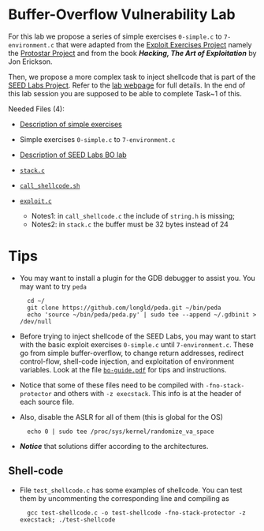 # Buffer-Overflow Vulnerability Lab

For this lab we propose a series of simple exercises `0-simple.c` to `7-environment.c` that were adapted from the [Exploit Exercises Project](https://exploit-exercises.com/) namely the [Protostar Project](https://exploit-exercises.com/protostar/) and from the book ___Hacking, The Art of Exploitation___ by Jon Erickson.

Then, we propose a more complex task to inject shellcode that is part of the [SEED Labs Project](http://www.cis.syr.edu/~wedu/seed/). 
Refer to the [lab webpage](http://www.cis.syr.edu/~wedu/seed/Labs_12.04/Software/Buffer_Overflow/) for full details. In the end of this lab session you are supposed to be able to complete Task~1 of this.

Needed Files (4): 

- [Description of simple exercises](bo-guide.pdf)
- Simple exercises `0-simple.c` to `7-environment.c`
- [Description of SEED Labs BO lab](http://www.cis.syr.edu/~wedu/seed/Labs_12.04/Software/Buffer_Overflow/Buffer_Overflow.pdf)
- [`stack.c`](http://www.cis.syr.edu/~wedu/seed/Labs_12.04/Software/Buffer_Overflow/files/stack.c)
- [`call_shellcode.sh`](http://www.cis.syr.edu/~wedu/seed/Labs_12.04/Software/Buffer_Overflow/files/call_shellcode.c)
- [`exploit.c`](http://www.cis.syr.edu/~wedu/seed/Labs_12.04/Software/Buffer_Overflow/files/exploit.c)

	* Notes1: in `call_shellcode.c` the include of `string.h` is missing; 
	* Notes2: in `stack.c` the buffer must be 32 bytes instead of 24

# Tips

- You may want to install a plugin for the GDB debugger to assist you. You may want to try `peda`

		cd ~/
		git clone https://github.com/longld/peda.git ~/bin/peda
		echo 'source ~/bin/peda/peda.py' | sudo tee --append ~/.gdbinit > /dev/null

- Before trying to inject shellcode of the SEED Labs, you may want to start with the basic exploit exercises `0-simple.c` until `7-environment.c`. These go from simple buffer-overflow, to change return addresses, redirect control-flow, shell-code injection, and exploitation of environment variables. Look at the file [`bo-guide.pdf`](bo-guide.pdf) for tips and instructions.

- Notice that some of these files need to be compiled with `-fno-stack-protector` and others with `-z execstack`. This info is at the header of each source file.

- Also, disable the ASLR for all of them (this is global for the OS)

		echo 0 | sudo tee /proc/sys/kernel/randomize_va_space

- ***Notice*** that solutions differ according to the architectures.

## Shell-code

- File `test_shellcode.c` has some examples of shellcode.
You can test them by uncommenting the corresponding line and compiling as

		gcc test-shellcode.c -o test-shellcode -fno-stack-protector -z execstack; ./test-shellcode


